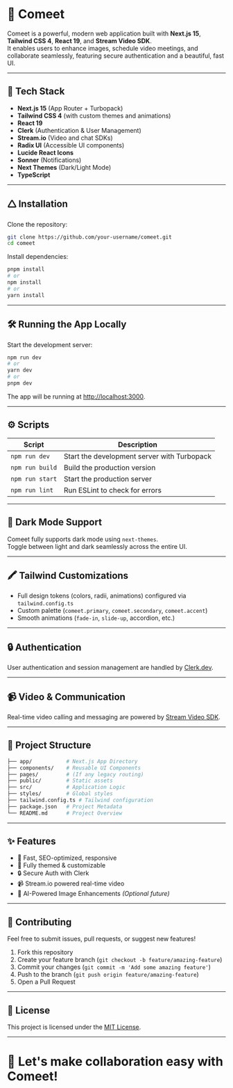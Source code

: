 # 📸 Comeet

Comeet is a powerful, modern web application built with **Next.js 15**, **Tailwind CSS 4**, **React 19**, and **Stream Video SDK**.  
It enables users to enhance images, schedule video meetings, and collaborate seamlessly, featuring secure authentication and a beautiful, fast UI.

---

## 🚀 Tech Stack

- **Next.js 15** (App Router + Turbopack)
- **Tailwind CSS 4** (with custom themes and animations)
- **React 19**
- **Clerk** (Authentication & User Management)
- **Stream.io** (Video and chat SDKs)
- **Radix UI** (Accessible UI components)
- **Lucide React Icons**
- **Sonner** (Notifications)
- **Next Themes** (Dark/Light Mode)
- **TypeScript**

---

## 🛆 Installation

Clone the repository:

```bash
git clone https://github.com/your-username/comeet.git
cd comeet
```

Install dependencies:

```bash
pnpm install
# or
npm install
# or
yarn install
```

---

## 🛠️ Running the App Locally

Start the development server:

```bash
npm run dev
# or
yarn dev
# or
pnpm dev
```

The app will be running at [http://localhost:3000](http://localhost:3000).

---

## ⚙️ Scripts

| Script         | Description                        |
|----------------|------------------------------------|
| `npm run dev`  | Start the development server with Turbopack |
| `npm run build`| Build the production version        |
| `npm run start`| Start the production server         |
| `npm run lint` | Run ESLint to check for errors      |

---

## 🌙 Dark Mode Support

Comeet fully supports dark mode using `next-themes`.  
Toggle between light and dark seamlessly across the entire UI.

---

## 🖍️ Tailwind Customizations

- Full design tokens (colors, radii, animations) configured via `tailwind.config.ts`
- Custom palette (`comeet.primary`, `comeet.secondary`, `comeet.accent`)
- Smooth animations (`fade-in`, `slide-up`, accordion, etc.)

---

## 🔒 Authentication

User authentication and session management are handled by [Clerk.dev](https://clerk.dev/).

---

## 📹 Video & Communication

Real-time video calling and messaging are powered by [Stream Video SDK](https://getstream.io/video/).

---

## 📁 Project Structure

```bash
├── app/           # Next.js App Directory
├── components/    # Reusable UI Components
├── pages/         # (If any legacy routing)
├── public/        # Static assets
├── src/           # Application Logic
├── styles/        # Global styles
├── tailwind.config.ts # Tailwind configuration
├── package.json   # Project Metadata
└── README.md      # Project Overview
```

---

## ✨ Features

- 🚀 Fast, SEO-optimized, responsive
- 🎨 Fully themed & customizable
- 🔒 Secure Auth with Clerk
- 📹 Stream.io powered real-time video
- 🎥 AI-Powered Image Enhancements *(Optional future)*

---

## 📢 Contributing

Feel free to submit issues, pull requests, or suggest new features!

1. Fork this repository
2. Create your feature branch (`git checkout -b feature/amazing-feature`)
3. Commit your changes (`git commit -m 'Add some amazing feature'`)
4. Push to the branch (`git push origin feature/amazing-feature`)
5. Open a Pull Request

---

## 📄 License

This project is licensed under the [MIT License](LICENSE).

---

# 🚀 Let's make collaboration easy with **Comeet**!

